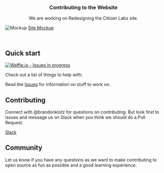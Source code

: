 <p align="center">

  <h3 align="center">Contributing to the Website</h3>

  <p align="center">
    We are working on Redesigning the Citizen Labs site.
    <br>
  </p>
</p>

![Mockup](https://raw.githubusercontent.com/citizenlabsgr/website/master/dist/img/Mockup.png)
[Site Mockup](https://sketch.cloud/s/4aVYA)

<br>

## Quick start
[![Waffle.io - Issues in progress](https://badge.waffle.io/citizenlabsgr/website.png?label=in%20progress&title=In%20Progress)](http://waffle.io/citizenlabsgr/website)

Check out a list of things to help with:

Read the [Issues](https://github.com/citizenlabsgr/website/issues) for information on stuff to work on.

## Contributing

Connect with @brandonklotz for questions on contributing. But look first to issues and message us on Slack when you think we should do a Pull Request.

[Slack](http://slackin-citizenlabs.herokuapp.com)

## Community

Let us know if you have any questions as we want to make contributing to open source as fun as possible and a good learning experience.
